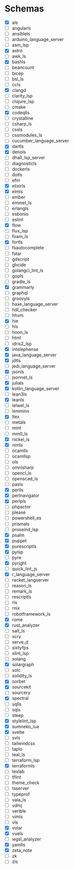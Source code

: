 # Schemas

- [x] als
- [ ] angularls
- [ ] ansiblels
- [ ] arduino_language_server
- [ ] asm_lsp
- [x] astro
- [ ] awk_ls
- [x] bashls
- [ ] beancount
- [ ] bicep
- [ ] bsl_ls
- [ ] ccls
- [x] clangd
- [ ] clarity_lsp
- [ ] clojure_lsp
- [ ] cmake
- [x] codeqlls
- [ ] crystalline
- [ ] csharp_ls
- [ ] cssls
- [ ] cssmodules_ls
- [ ] cucumber_language_server
- [x] dartls
- [x] denols
- [ ] dhall_lsp_server
- [ ] diagnosticls
- [ ] dockerls
- [ ] dotls
- [ ] efm
- [x] elixirls
- [x] elmls
- [ ] ember
- [ ] emmet_ls
- [ ] erlangls
- [ ] esbonio
- [ ] eslint
- [x] flow
- [ ] flux_lsp
- [ ] foam_ls
- [x] fortls
- [ ] fsautocomplete
- [ ] fstar
- [ ] gdscript
- [ ] ghcide
- [ ] golangci_lint_ls
- [ ] gopls
- [ ] gradle_ls
- [x] grammarly
- [ ] graphql
- [ ] groovyls
- [ ] haxe_language_server
- [ ] hdl_checker
- [ ] hhvm
- [x] hie
- [ ] hls
- [ ] hoon_ls
- [ ] html
- [ ] idris2_lsp
- [x] intelephense
- [x] java_language_server
- [x] jdtls
- [ ] jedi_language_server
- [x] jsonls
- [ ] jsonnet_ls
- [x] julials
- [x] kotlin_language_server
- [ ] lean3ls
- [x] leanls
- [ ] lelwel_ls
- [ ] lemminx
- [x] ltex
- [ ] metals
- [ ] mint
- [ ] mm0_ls
- [x] nickel_ls
- [x] nimls
- [ ] ocamlls
- [ ] ocamllsp
- [ ] ols
- [ ] omnisharp
- [ ] opencl_ls
- [ ] openscad_ls
- [ ] pasls
- [x] perlls
- [x] perlnavigator
- [x] perlpls
- [ ] phpactor
- [ ] please
- [ ] powershell_es
- [ ] prismals
- [ ] prosemd_lsp
- [x] psalm
- [x] puppet
- [x] purescriptls
- [x] pylsp
- [ ] pyre
- [x] pyright
- [ ] quick_lint_js
- [x] r_language_server
- [ ] racket_langserver
- [ ] reason_ls
- [ ] remark_ls
- [ ] rescriptls
- [ ] rls
- [ ] rnix
- [ ] robotframework_ls
- [x] rome
- [x] rust_analyzer
- [ ] salt_ls
- [ ] scry
- [ ] serve_d
- [ ] sixtyfps
- [ ] slint_lsp
- [ ] solang
- [x] solargraph
- [ ] solc
- [ ] solidity_ls
- [x] sorbet
- [x] sourcekit
- [ ] sourcery
- [x] spectral
- [ ] sqlls
- [ ] sqls
- [ ] steep
- [x] stylelint_lsp
- [x] sumneko_lua
- [x] svelte
- [ ] svls
- [ ] tailwindcss
- [ ] taplo
- [ ] teal_ls
- [ ] terraform_lsp
- [x] terraformls
- [ ] texlab
- [ ] tflint
- [ ] theme_check
- [ ] tsserver
- [ ] typeprof
- [ ] vala_ls
- [ ] vdmj
- [ ] verible
- [ ] vimls
- [ ] vls
- [x] volar
- [x] vuels
- [ ] wgsl_analyzer
- [x] yamlls
- [x] zeta_note
- [ ] zk
- [ ] zls